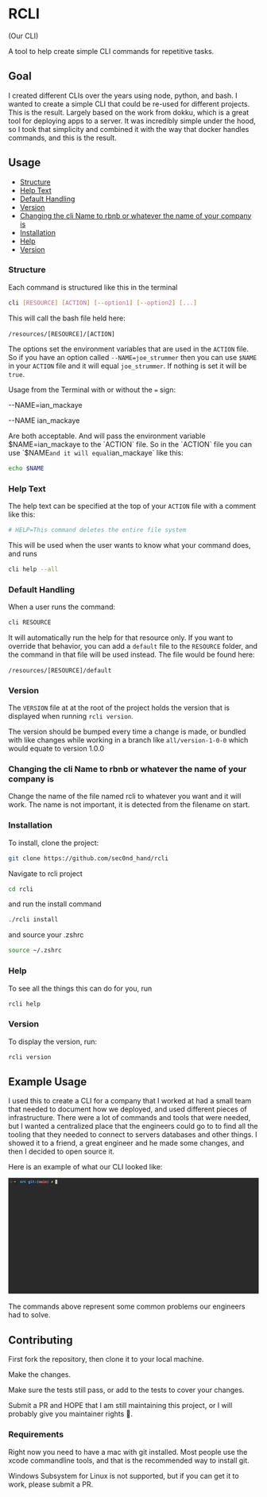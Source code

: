 # RCLI

(Our CLI)

A tool to help create simple CLI commands for repetitive tasks.

## Goal

I created different CLIs over the years using node, python, and bash.  I wanted to create a simple CLI that could be
re-used for different projects.  This is the result.  Largely based on the work from dokku, which is a great tool for
deploying apps to a server.  It was incredibly simple under the hood, so I took that simplicity and combined it with the
way that docker handles commands, and this is the result.

## Usage
<!-- add a table of contents to link to the sub sections under usage -->
- [Structure](#structure)
- [Help Text](#help-text)
- [Default Handling](#default-handling)
- [Version](#version)
- [Changing the cli Name to rbnb or whatever the name of your company is](#changing-the-cli-name-to-rbnb-or-whatever-the-name-of-your-company-is)
- [Installation](#installation)
- [Help](#help)
- [Version](#version-1)


### Structure

Each command is structured like this in the terminal

```bash
cli [RESOURCE] [ACTION] [--option1] [--option2] [...]
```

This will call the bash file held here:

`/resources/[RESOURCE]/[ACTION]`

The options set the environment variables that are used in the `ACTION` file.  So if you have an option called
`--NAME=joe_strummer` then you can use `$NAME` in your `ACTION` file and it will equal `joe_strummer`.  If nothing is
set it will be `true`.

Usage from the Terminal with or without the `=` sign:

--NAME=ian_mackaye

--NAME ian_mackaye

Are both acceptable.  And will pass the environment variable $NAME=ian_mackaye to the `ACTION` file.  So
in the `ACTION` file you can use `$NAME` and it will equal `ian_mackaye` like this:

```bash
echo $NAME
```

### Help Text
The help text can be specified at the top of your `ACTION` file with a comment like this:

```bash
# HELP=This command deletes the entire file system
```

This will be used when the user wants to know what your command does, and runs

```bash
cli help --all
```

### Default Handling

When a user runs the command:

```bash
cli RESOURCE
```

It will automatically run the help for that resource only.  If you want to override that behavior, you can add a
`default` file to the `RESOURCE` folder, and the command in that file will be used instead.  The file would be found
here:

`/resources/[RESOURCE]/default`

### Version

The `VERSION` file at at the root of the project holds the version that is displayed when running `rcli version`.

The version should be bumped every time a change is made, or bundled with like changes while working in a branch like
`all/version-1-0-0` which would equate to version 1.0.0

### Changing the cli Name to rbnb or whatever the name of your company is

Change the name of the file named rcli to whatever you want and it will work.  The name is not important, it is detected
from the filename on start.


### Installation
To install, clone the project:

```bash
git clone https://github.com/sec0nd_hand/rcli
```

Navigate to rcli project
```bash
cd rcli
```

and run the install command

```bash
./rcli install
```

and source your .zshrc

```bash
source ~/.zshrc
```

### Help
To see all the things this can do for you, run

```bash
rcli help
```

### Version
To display the version, run:

```bash
rcli version
```

## Example Usage

I used this to create a CLI for a company that I worked at had a small team that needed to document how we deployed, and
used different pieces of infrastructure.  There were a lot of commands and tools that were needed, but I wanted a
centralized place that the engineers could go to to find all the tooling that they needed to connect to servers
databases and other things.  I showed it to a friend, a great engineer and he made some changes, and then I decided to
open source it.

Here is an example of what our CLI looked like:

<!-- show the /imgs/example.gif below  -->
![example](/imgs/example.gif)

The commands above represent some common problems our engineers had to solve.

## Contributing

First fork the repository, then clone it to your local machine.

Make the changes.

Make sure the tests still pass, or add to the tests to cover your changes.

Submit a PR and HOPE that I am still maintaining this project, or I will probably give you maintainer rights 😬.

### Requirements

Right now you need to have a mac with git installed.  Most people use the xcode commandline tools, and that is the
recommended way to install git.

Windows Subsystem for Linux is not supported, but if you can get it to work, please submit a PR.



